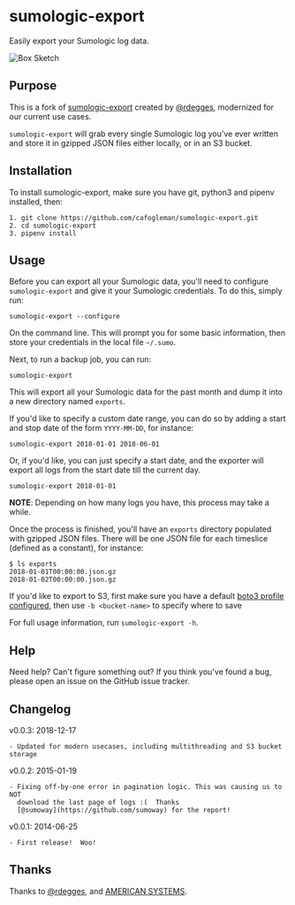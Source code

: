 # sumologic-export

Easily export your Sumologic log data.

![Box Sketch](https://github.com/cafogleman/sumologic-export/raw/master/assets/box-sketch.jpg)

## Purpose

This is a fork of [sumologic-export](https://github.com/rdegges/sumologic-export) created by [@rdegges](https://github.com/rdegges), modernized for our current use cases.

`sumologic-export` will grab every single Sumologic log you've ever written
and store it in gzipped JSON files either locally, or in an S3 bucket.

## Installation

To install sumologic-export, make sure you have git, python3 and pipenv installed, then:

    1. git clone https://github.com/cafogleman/sumologic-export.git
    2. cd sumologic-export
    3. pipenv install

## Usage

Before you can export all your Sumologic data, you'll need to configure
`sumologic-export` and give it your Sumologic credentials.  To do this,
simply run:

```console
sumologic-export --configure
```

On the command line.  This will prompt you for some basic information, then
store your credentials in the local file `~/.sumo`.

Next, to run a backup job, you can run:

```console
sumologic-export
```

This will export all your Sumologic data for the past month and dump it into a
new directory named `exports`.

If you'd like to specify a custom date range, you can do so by adding a start
and stop date of the form `YYYY-MM-DD`, for instance:

```console
sumologic-export 2018-01-01 2018-06-01
```

Or, if you'd like, you can just specify a start date, and the exporter will
export all logs from the start date till the current day.

```console
sumologic-export 2018-01-01
```

**NOTE**: Depending on how many logs you have, this process may take a while.

Once the process is finished, you'll have an `exports` directory populated with
gzipped JSON files.  There will be one JSON file for each timeslice (defined as a constant), for instance:

```console
$ ls exports
2018-01-01T00:00:00.json.gz
2018-01-02T00:00:00.json.gz
```

If you'd like to export to S3, first make sure you have a default [boto3 profile configured](https://boto3.amazonaws.com/v1/documentation/api/latest/guide/configuration.html), then use `-b <bucket-name>` to specify where to save

For full usage information, run `sumologic-export -h`.

## Help

Need help?  Can't figure something out?  If you think you've found a bug, please
open an issue on the GitHub issue tracker.

## Changelog

v0.0.3: 2018-12-17

    - Updated for modern usecases, including multithreading and S3 bucket storage

v0.0.2: 2015-01-19

    - Fixing off-by-one error in pagination logic. This was causing us to NOT
      download the last page of logs :(  Thanks
      [@sumoway](https://github.com/sumoway) for the report!

v0.0.1: 2014-06-25

    - First release!  Woo!

## Thanks

Thanks to [@rdegges](https://github.com/rdegges), and [AMERICAN SYSTEMS](https://americansystems.com).